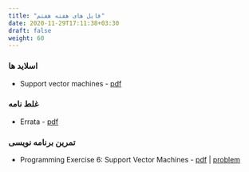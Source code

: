 ```yaml
---
title: "فایل های هفته هفتم"
date: 2020-11-29T17:11:38+03:30
draft: false
weight: 60
---
```


### اسلاید ها
- Support vector machines  - [pdf](../files/Lecture12.pdf)

### غلط نامه
- Errata - [pdf](../files/errata.pdf)

### تمرین برنامه نویسی
- Programming Exercise 6: Support Vector Machines  - [pdf](../files/ex6.pdf) | [problem](../files/machine-learning-ex6.zip)
  